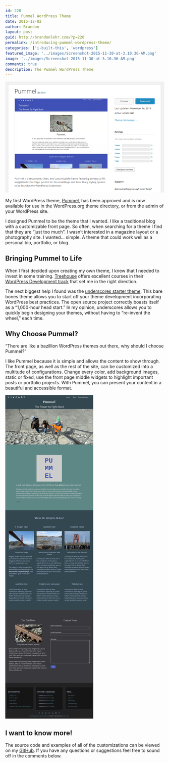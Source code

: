 ```yaml
---
id: 220
title: Pummel WordPress Theme
date: 2015-12-02
author: Brandon
layout: post
guid: http://brandonlehr.com/?p=220
permalink: /introducing-pummel-wordpress-theme/
categories: ['i-built-this', 'wordpress']
featured_image: '../images/Screenshot-2015-11-30-at-3.10.36-AM.png'
image: '../images/Screenshot-2015-11-30-at-3.10.36-AM.png'
comments: true
description: The Pummel WordPress Theme
---
```


![pummel](../images/Screenshot-2015-11-30-at-3.10.36-AM.png)

My first WordPress theme, [Pummel](https://wordpress.org/themes/pummel/), has been approved and is now available for use in the WordPress.org theme directory, or from the admin of your WordPress site.

I designed Pummel to be the theme that I wanted. I like a traditional blog with a customizable front page. So often, when searching for a theme I find that they are &#8220;just too much&#8221;. I wasn&#8217;t interested in a magazine layout or a photography site. I wanted&#8230; simple. A theme that could work well as a personal bio, portfolio, or blog.<!--more-->


## Bringing Pummel to Life

When I first decided upon creating my own theme, I knew that I needed to invest in some training. [Treehouse](https://teamtreehouse.com/) offers excellent courses in their [WordPress Development track](https://teamtreehouse.com/tracks/wordpress-development) that set me in the right direction.

The next biggest help I found was the [underscores starter theme](http://underscores.me/). This bare bones theme allows you to start off your theme development incorporating WordPress best practices. The open source project correctly boasts itself as a &#8220;1,000-hour head start.&#8221; In my opinion, underscores allows you to quickly begin designing your themes, without having to &#8220;re-invent the wheel,&#8221; each time.

## Why Choose Pummel?

&#8220;There are like a bazillion WordPress themes out there, why should I choose Pummel?&#8221;

I like Pummel because it is simple and allows the content to show through. The front page, as well as the rest of the site, can be customized into a multitude of configurations. Change every color, add background images, static or fixed, use the front page middle widgets to highlight important posts or portfolio projects. With Pummel, you can present your content in a beautiful and accessible format.


![pummel screenshot](../images/pummel_full-_tiny.png)

## I want to know more!

The source code and examples of all of the customizations can be viewed on my [GitHub](https://github.com/blehr/Pummel). If you have any questions or suggestions feel free to sound off in the comments below.

&nbsp;
